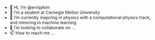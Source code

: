 - 👋 Hi, I’m @erinjykim
- 👀 I’m a student at Carnegie Mellon University
- 🌱 I’m currently majoring in physics with a computational physics track, and minoring in machine learning
- 💞️ I’m looking to collaborate on ...
- 📫 How to reach me ...

<!---
erinjykim/erinjykim is a ✨ special ✨ repository because its `README.md` (this file) appears on your GitHub profile.
You can click the Preview link to take a look at your changes.
--->
